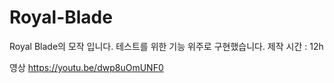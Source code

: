 # Royal-Blade
Royal Blade의 모작 입니다. 
테스트를 위한 기능 위주로 구현했습니다.
제작 시간 : 12h

영상
https://youtu.be/dwp8uOmUNF0
